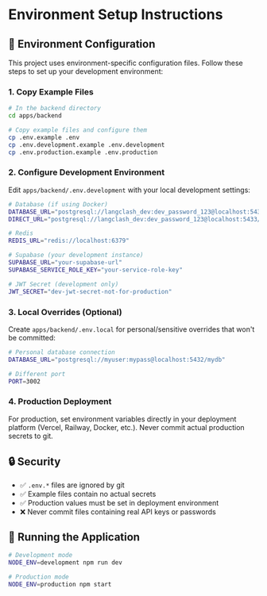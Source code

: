 # Environment Setup Instructions

## 🔧 Environment Configuration

This project uses environment-specific configuration files. Follow these steps to set up your development environment:

### 1. Copy Example Files

```bash
# In the backend directory
cd apps/backend

# Copy example files and configure them
cp .env.example .env
cp .env.development.example .env.development
cp .env.production.example .env.production
```

### 2. Configure Development Environment

Edit `apps/backend/.env.development` with your local development settings:

```bash
# Database (if using Docker)
DATABASE_URL="postgresql://langclash_dev:dev_password_123@localhost:5433/langclash_dev"
DIRECT_URL="postgresql://langclash_dev:dev_password_123@localhost:5433/langclash_dev"

# Redis
REDIS_URL="redis://localhost:6379"

# Supabase (your development instance)
SUPABASE_URL="your-supabase-url"
SUPABASE_SERVICE_ROLE_KEY="your-service-role-key"

# JWT Secret (development only)
JWT_SECRET="dev-jwt-secret-not-for-production"
```

### 3. Local Overrides (Optional)

Create `apps/backend/.env.local` for personal/sensitive overrides that won't be committed:

```bash
# Personal database connection
DATABASE_URL="postgresql://myuser:mypass@localhost:5432/mydb"

# Different port
PORT=3002
```

### 4. Production Deployment

For production, set environment variables directly in your deployment platform (Vercel, Railway, Docker, etc.). Never commit actual production secrets to git.

## 🔒 Security

- ✅ `.env.*` files are ignored by git
- ✅ Example files contain no actual secrets
- ✅ Production values must be set in deployment environment
- ❌ Never commit files containing real API keys or passwords

## 🚀 Running the Application

```bash
# Development mode
NODE_ENV=development npm run dev

# Production mode
NODE_ENV=production npm start
```
